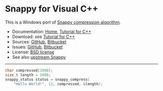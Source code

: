 # Snappy for Visual C++ #

This is a Windows port of [Snappy compression algorithm](https://google.github.io/snappy/).

* Documentation: [Home](https://snappy.machinezoo.com/), [Tutorial for C++](https://snappy.machinezoo.com/#cpp)
* Download: see [Tutorial for C++](https://snappy.machinezoo.com/#cpp)
* Sources: [GitHub](https://github.com/robertvazan/snappy-visual-cpp), [Bitbucket](https://bitbucket.org/robertvazan/snappy-visual-cpp)
* Issues: [GitHub](https://github.com/robertvazan/snappy-visual-cpp/issues), [Bitbucket](https://bitbucket.org/robertvazan/snappy-visual-cpp/issues)
* License: [BSD license](https://opensource.org/licenses/BSD-3-Clause)
* See also [upstream Snappy](https://google.github.io/snappy/)

***

```cpp
char compressed[1000];
size_t length = 1000;
snappy_status status = snappy_compress(
    "Hello World!", 12, compressed, &length);
```

